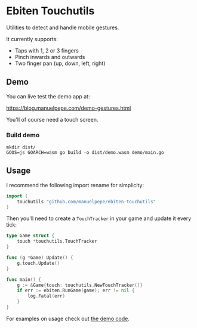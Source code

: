 # Ebiten Touchutils

Utilities to detect and handle mobile gestures.

It currently supports:

- Taps with 1, 2 or 3 fingers
- Pinch inwards and outwards
- Two finger pan (up, down, left, right)


## Demo

You can live test the demo app at:

https://blog.manuelpepe.com/demo-gestures.html

You'll of course need a touch screen.


### Build demo

```
mkdir dist/
GOOS=js GOARCH=wasm go build -o dist/demo.wasm demo/main.go
```

## Usage

I recommend the following import rename for simplicity:

```go
import (
	touchutils "github.com/manuelpepe/ebiten-touchutils"
)
```

Then you'll need to create a `TouchTracker` in your game and update it every tick:

```go
type Game struct {
    touch *touchutils.TouchTracker
}

func (g *Game) Update() {
    g.touch.Update()
}

func main() {
    g := &Game{touch: touchutils.NewTouchTracker()}
    if err := ebiten.RunGame(game); err != nil {
		log.Fatal(err)
	}
}
```

For examples on usage check out [the demo code](./demo/main.go).